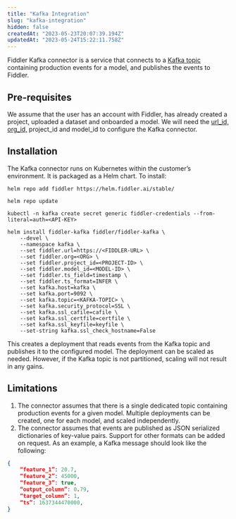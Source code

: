 ```yaml
---
title: "Kafka Integration"
slug: "kafka-integration"
hidden: false
createdAt: "2023-05-23T20:07:39.194Z"
updatedAt: "2023-05-24T15:22:11.758Z"
---
```

Fiddler Kafka connector is a service that connects to a [Kafka topic](https://kafka.apache.org/documentation/#intro_concepts_and_terms) containing production events for a model, and publishes the events to Fiddler.

## Pre-requisites

We assume that the user has an account with Fiddler, has already created a project, uploaded a dataset and onboarded a model. We will need the [url_id, org_id,](doc:client-setup) project_id and model_id to configure the Kafka connector.

## Installation

The Kafka connector runs on Kubernetes within the customer’s environment. It is packaged as a Helm chart. To install:

```shell
helm repo add fiddler https://helm.fiddler.ai/stable/

helm repo update

kubectl -n kafka create secret generic fiddler-credentials --from-literal=auth=<API-KEY>

helm install fiddler-kafka fiddler/fiddler-kafka \
    --devel \
    --namespace kafka \
    --set fiddler.url=https://<FIDDLER-URL> \
    --set fiddler.org=<ORG> \
    --set fiddler.project_id=<PROJECT-ID> \
    --set fiddler.model_id=<MODEL-ID> \
    --set fiddler.ts_field=timestamp \
    --set fiddler.ts_format=INFER \
    --set kafka.host=kafka \
    --set kafka.port=9092 \
    --set kafka.topic=<KAFKA-TOPIC> \
    --set kafka.security_protocol=SSL \
    --set kafka.ssl_cafile=cafile \
    --set kafka.ssl_certfile=certfile \
    --set kafka.ssl_keyfile=keyfile \
    --set-string kafka.ssl_check_hostname=False

```

This creates a deployment that reads events from the Kafka topic and publishes it to the configured model. The deployment can be scaled as needed. However, if the Kafka topic is not partitioned, scaling will not result in any gains.

## Limitations

1. The connector assumes that there is a single dedicated topic containing production events for a given model. Multiple deployments can be created, one for each model, and scaled independently.
2. The connector assumes that events are published as JSON serialized dictionaries of key-value pairs. Support for other formats can be added on request. As an example, a Kafka message should look like the following:

```json
{
    “feature_1”: 20.7,
    “feature_2”: 45000,
    “feature_3”: true,
    “output_column”: 0.79,
    “target_column”: 1,
    “ts”: 1637344470000,
}

```